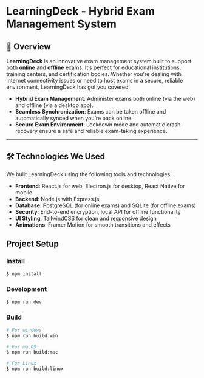 # LearningDeck - Hybrid Exam Management System

## 🌟 Overview

**LearningDeck** is an innovative exam management system built to support both **online** and **offline** exams. It’s perfect for educational institutions, training centers, and certification bodies. Whether you're dealing with internet connectivity issues or need to host exams in a secure, reliable environment, LearningDeck has got you covered!

- **Hybrid Exam Management**: Administer exams both online (via the web) and offline (via a desktop app).
- **Seamless Synchronization**: Exams can be taken offline and automatically synced when you’re back online.
- **Secure Exam Environment**: Lockdown mode and automatic crash recovery ensure a safe and reliable exam-taking experience.

---

## 🛠️ Technologies We Used

We built LearningDeck using the following tools and technologies:

- **Frontend**: React.js for web, Electron.js for desktop, React Native for mobile
- **Backend**: Node.js with Express.js
- **Database**: PostgreSQL (for online exams) and SQLite (for offline exams)
- **Security**: End-to-end encryption, local API for offline functionality
- **UI Styling**: TailwindCSS for clean and responsive design
- **Animations**: Framer Motion for smooth transitions and effects

## Project Setup

### Install

```bash
$ npm install
```

### Development

```bash
$ npm run dev
```

### Build

```bash
# For windows
$ npm run build:win

# For macOS
$ npm run build:mac

# For Linux
$ npm run build:linux
```
